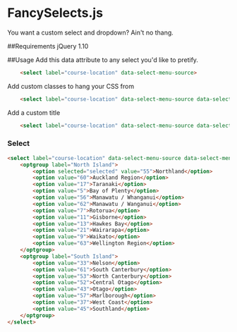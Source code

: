 FancySelects.js
===============

You want a custom select and dropdown? Ain't no thang.

##Requirements
jQuery 1.10

##Usage
Add this data attribute to any select you'd like to pretify.
```html
    <select label="course-location" data-select-menu-source>
```

Add custom classes to hang your CSS from
```html
    <select label="course-location" data-select-menu-source data-select-menu-class='some-custom-class'>
```

Add a custom title
```html
    <select label="course-location" data-select-menu-source data-select-menu-title="Find a course near you">
```



### Select
```html
<select label="course-location" data-select-menu-source data-select-menu-class='wide'>
    <optgroup label="North Island">
        <option selected="selected" value="55">Northland</option>
        <option value="60">Auckland Region</option>
        <option value="17">Taranaki</option>
        <option value="5">Bay of Plenty</option>
        <option value="56">Manawatu / Whanganui</option>
        <option value="62">Manawatu / Wanganui</option>
        <option value="7">Rotorua</option>
        <option value="11">Gisborne</option>
        <option value="13">Hawkes Bay</option>
        <option value="21">Wairarapa</option>
        <option value="9">Waikato</option>
        <option value="63">Wellington Region</option>
    </optgroup>
    <optgroup label="South Island">
        <option value="33">Nelson</option>
        <option value="61">South Canterbury</option>
        <option value="53">North Canterbury</option>
        <option value="52">Central Otago</option>
        <option value="43">Otago</option>
        <option value="57">Marlborough</option>
        <option value="37">West Coast</option>
        <option value="45">Southland</option>
    </optgroup>
</select>
```
